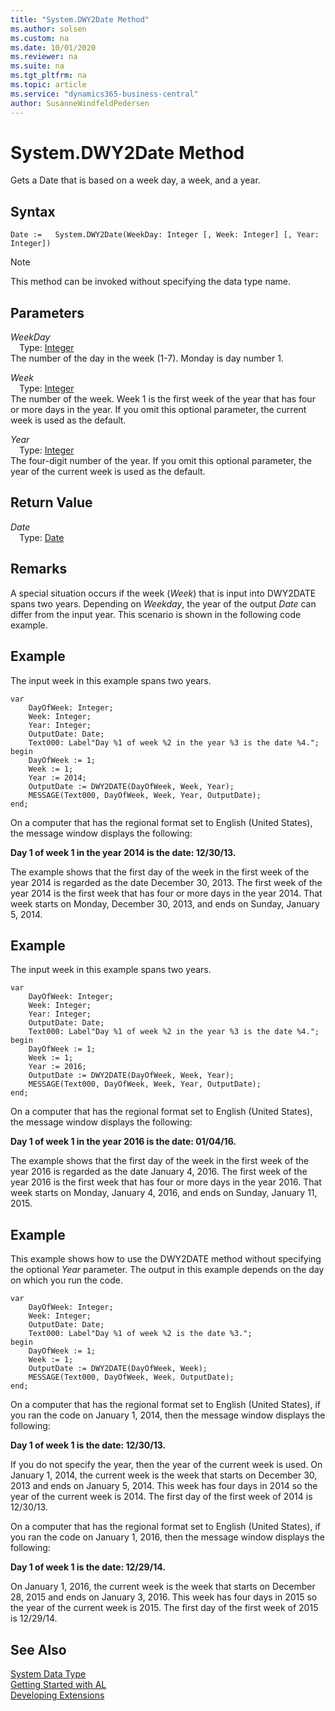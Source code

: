 ```yaml
---
title: "System.DWY2Date Method"
ms.author: solsen
ms.custom: na
ms.date: 10/01/2020
ms.reviewer: na
ms.suite: na
ms.tgt_pltfrm: na
ms.topic: article
ms.service: "dynamics365-business-central"
author: SusanneWindfeldPedersen
---
```

[//]: # (START>DO_NOT_EDIT)
[//]: # (IMPORTANT:Do not edit any of the content between here and the END>DO_NOT_EDIT.)
[//]: # (Any modifications should be made in the .xml files in the ModernDev repo.)
# System.DWY2Date Method
Gets a Date that is based on a week day, a week, and a year.


## Syntax
```
Date :=   System.DWY2Date(WeekDay: Integer [, Week: Integer] [, Year: Integer])
```
> [!NOTE]  
> This method can be invoked without specifying the data type name.  
## Parameters
*WeekDay*  
&emsp;Type: [Integer](../integer/integer-data-type.md)  
The number of the day in the week (1-7). Monday is day number 1.
        
*Week*  
&emsp;Type: [Integer](../integer/integer-data-type.md)  
The number of the week. Week 1 is the first week of the year that has four or more days in the year. If you omit this optional parameter, the current week is used as the default.
        
*Year*  
&emsp;Type: [Integer](../integer/integer-data-type.md)  
The four-digit number of the year. If you omit this optional parameter, the year of the current week is used as the default.  


## Return Value
*Date*  
&emsp;Type: [Date](../date/date-data-type.md)  
  


[//]: # (IMPORTANT: END>DO_NOT_EDIT)

## Remarks  
 A special situation occurs if the week \(*Week*\) that is input into DWY2DATE spans two years. Depending on *Weekday*, the year of the output *Date* can differ from the input year. This scenario is shown in the following code example.  
  
## Example  
 The input week in this example spans two years. 

```  
var
    DayOfWeek: Integer;
    Week: Integer;
    Year: Integer;
    OutputDate: Date;
    Text000: Label"Day %1 of week %2 in the year %3 is the date %4.";  
begin
    DayOfWeek := 1;  
    Week := 1;  
    Year := 2014;  
    OutputDate := DWY2DATE(DayOfWeek, Week, Year);  
    MESSAGE(Text000, DayOfWeek, Week, Year, OutputDate);  
end;
```  
  
 On a computer that has the regional format set to English \(United States\), the message window displays the following:  
  
 **Day 1 of week 1 in the year 2014 is the date: 12/30/13.**  
  
 The example shows that the first day of the week in the first week of the year 2014 is regarded as the date December 30, 2013. The first week of the year 2014 is the first week that has four or more days in the year 2014. That week starts on Monday, December 30, 2013, and ends on Sunday, January 5, 2014.  
  
## Example  
 The input week in this example spans two years.

```  
var
    DayOfWeek: Integer;
    Week: Integer;
    Year: Integer;
    OutputDate: Date;
    Text000: Label"Day %1 of week %2 in the year %3 is the date %4.";  
begin
    DayOfWeek := 1;  
    Week := 1;  
    Year := 2016;  
    OutputDate := DWY2DATE(DayOfWeek, Week, Year);  
    MESSAGE(Text000, DayOfWeek, Week, Year, OutputDate);  
end;
```  
  
 On a computer that has the regional format set to English \(United States\), the message window displays the following:  
  
 **Day 1 of week 1 in the year 2016 is the date: 01/04/16.**  
  
 The example shows that the first day of the week in the first week of the year 2016 is regarded as the date January 4, 2016. The first week of the year 2016 is the first week that has four or more days in the year 2016. That week starts on Monday, January 4, 2016, and ends on Sunday, January 11, 2015.  
  
## Example  
 This example shows how to use the DWY2DATE method without specifying the optional *Year* parameter. The output in this example depends on the day on which you run the code. 
   
```  
var
    DayOfWeek: Integer;
    Week: Integer;
    OutputDate: Date;
    Text000: Label"Day %1 of week %2 is the date %3."; 
begin
    DayOfWeek := 1;  
    Week := 1;  
    OutputDate := DWY2DATE(DayOfWeek, Week);  
    MESSAGE(Text000, DayOfWeek, Week, OutputDate);  
end;
```  
  
 On a computer that has the regional format set to English \(United States\), if you ran the code on January 1, 2014, then the message window displays the following:  
  
 **Day 1 of week 1 is the date: 12/30/13.**  
  
 If you do not specify the year, then the year of the current week is used. On January 1, 2014, the current week is the week that starts on December 30, 2013 and ends on January 5, 2014. This week has four days in 2014 so the year of the current week is 2014. The first day of the first week of 2014 is 12/30/13.  
  
 On a computer that has the regional format set to English \(United States\), if you ran the code on January 1, 2016, then the message window displays the following:  
  
 **Day 1 of week 1 is the date: 12/29/14.**  
  
 On January 1, 2016, the current week is the week that starts on December 28, 2015 and ends on January 3, 2016. This week has four days in 2015 so the year of the current week is 2015. The first day of the first week of 2015 is 12/29/14.  

## See Also
[System Data Type](system-data-type.md)  
[Getting Started with AL](../../devenv-get-started.md)  
[Developing Extensions](../../devenv-dev-overview.md)